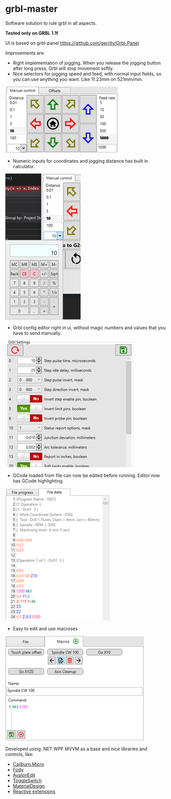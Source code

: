 # grbl-master
Software solution to rule grbl in all aspects.

**Tested only on GRBL 1.1f**

UI is based on grbl-panel https://github.com/gerritv/Grbl-Panel

Improvements are:
* Right implementation of jogging. When you release the jogging button after long press, Grbl will stop movement softly.
* Nice selectors for jogging speed and feed, with normal input fields, so you can use anything you want. Like 11.23mm on 521mm/min.

![image](https://raw.githubusercontent.com/IlyaChernov/grbl-Master/master/images/Jogging.png)

* Numeric inputs for coordinates and jogging distance has built in calculator.

![image](https://raw.githubusercontent.com/IlyaChernov/grbl-Master/master/images/Numeric%20calculator.png)

* Grbl config editor right in ui, without magic numbers and values that you have to send manually.

![image](https://raw.githubusercontent.com/IlyaChernov/grbl-Master/master/images/GrblSettings.png)

* GCode loaded from file can now be edited before running. Editor now has GCode highlighting.

![image](https://raw.githubusercontent.com/IlyaChernov/grbl-Master/master/images/File%20editor.png)

* Easy to edit and use macroses

![image](https://raw.githubusercontent.com/IlyaChernov/grbl-Master/master/images/Macro%20editor.png)

Developed using .NET WPF MVVM as a base and nice libraries and controls, like:
* [Caliburn.Micro](https://caliburnmicro.com/)
* [Fody](https://github.com/Fody/Fody)
* [AvalonEdit](http://avalonedit.net/)
* [ToggleSwitch](https://github.com/ejensen/toggle-switch-control)
* [MaterialDesign](https://github.com/MaterialDesignInXAML/MaterialDesignInXamlToolkit)
* [Reactive extensions](https://github.com/dotnet/reactive)
